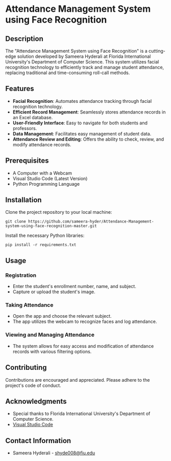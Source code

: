# Attendance Management System using Face Recognition

## Description
The "Attendance Management System using Face Recognition" is a cutting-edge solution developed by Sameera Hyderali at Florida International University's Department of Computer Science. This system utilizes facial recognition technology to efficiently track and manage student attendance, replacing traditional and time-consuming roll-call methods.

## Features
- **Facial Recognition**: Automates attendance tracking through facial recognition technology.
- **Efficient Record Management**: Seamlessly stores attendance records in an Excel database.
- **User-Friendly Interface**: Easy to navigate for both students and professors.
- **Data Management**: Facilitates easy management of student data.
- **Attendance Review and Editing**: Offers the ability to check, review, and modify attendance records.

## Prerequisites
- A Computer with a Webcam
- Visual Studio Code (Latest Version)
- Python Programming Language

## Installation
Clone the project repository to your local machine:
```
git clone https://github.com/sameera-hyder/Attendance-Management-system-using-face-recognition-master.git
```

Install the necessary Python libraries:
```
pip install -r requirements.txt
```

## Usage

### Registration
- Enter the student's enrollment number, name, and subject.
- Capture or upload the student's image.

### Taking Attendance
- Open the app and choose the relevant subject.
- The app utilizes the webcam to recognize faces and log attendance.

### Viewing and Managing Attendance
- The system allows for easy access and modification of attendance records with various filtering options.

## Contributing
Contributions are encouraged and appreciated. Please adhere to the project's code of conduct.


## Acknowledgments
- Special thanks to Florida International University's Department of Computer Science.
- [Visual Studio Code](https://code.visualstudio.com/)

## Contact Information
- Sameera Hyderali - shyde008@fiu.edu
